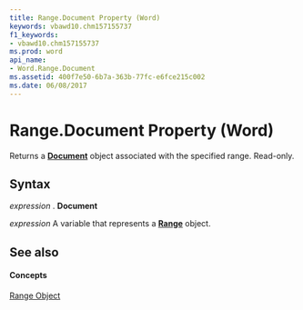 ```yaml
---
title: Range.Document Property (Word)
keywords: vbawd10.chm157155737
f1_keywords:
- vbawd10.chm157155737
ms.prod: word
api_name:
- Word.Range.Document
ms.assetid: 400f7e50-6b7a-363b-77fc-e6fce215c002
ms.date: 06/08/2017
---
```



# Range.Document Property (Word)

Returns a  **[Document](document-object-word.md)** object associated with the specified range. Read-only.


## Syntax

 _expression_ . **Document**

 _expression_ A variable that represents a **[Range](range-object-word.md)** object.


## See also


#### Concepts


[Range Object](range-object-word.md)

